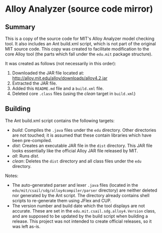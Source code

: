 Alloy Analyzer (source code mirror)
===================================

Summary
-------
This is a copy of the source code for MIT's  Alloy Analyzer model checking tool.
It also includes an Ant build.xml script, which is not part of the original MIT source code.
This copy was created to facilitate modification to the core Alloy tool (the parts which fall
under the `edu.mit` package structure).

It was created as follows (not necessarily in this order):

1. Downloaded the JAR file located at: http://alloy.mit.edu/alloy/downloads/alloy4.2.jar
2. Extracted the JAR file.
3. Added this `README.md` file and a `build.xml` file.
3. Deleted core `.class` files (using the _clean_ target in `build.xml`)

Building
--------
The Ant build.xml script contains the following targets:

-   _build_: Compiles the `.java` files under the `edu` directory.
    Other directories are not touched; it is assumed that these contain libraries
    which have been pre-compiled.
-   _dist_: Creates an executable JAR file in the `dist` directory.  This JAR file looks essentially like the official
    Alloy JAR file released by MIT.
-   _all_: Runs _dist_.
-   _clean_: Deletes the `dist` directory and all class files under the `edu` directory.

Notes:

-   The auto-generated parser and lexer `.java` files (located in the `edu/mit/csail/sdg/alloy4compiler/parser` directory)
    are neither deleted nor generated by the Ant script.  The directory already contains shell scripts
    to re-generate them using JFlex and CUP.
-   The version number and build date which the tool displays are not accurate.
    These are set in the `edu.mit.csail.sdg.alloy4.Version` class, and are supposed to be
    updated by the build script when building a release.
    This project was not intended to create official releases, so it was left as-is.